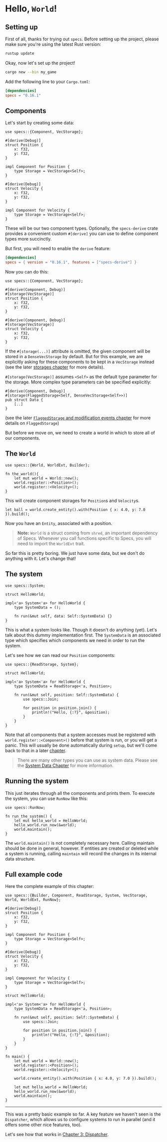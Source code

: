 # Hello, `World`!

## Setting up

First of all, thanks for trying out `specs`.
Before setting up the project, please make sure you're using the latest Rust version:

```bash
rustup update
```

Okay, now let's set up the project!

```bash
cargo new --bin my_game
```

Add the following line to your `Cargo.toml`:

```toml
[dependencies]
specs = "0.16.1"
```

## Components

Let's start by creating some data:

```rust,ignore
use specs::{Component, VecStorage};

#[derive(Debug)]
struct Position {
    x: f32,
    y: f32,
}

impl Component for Position {
    type Storage = VecStorage<Self>;
}

#[derive(Debug)]
struct Velocity {
    x: f32,
    y: f32,
}

impl Component for Velocity {
    type Storage = VecStorage<Self>;
}
```

These will be our two component types. Optionally, the `specs-derive` crate
provides a convenient custom `#[derive]` you can use to define component types
more succinctly.

But first, you will need to enable the `derive` feature:

```toml
[dependencies]
specs = { version = "0.16.1", features = ["specs-derive"] }
```

Now you can do this:

```rust,ignore
use specs::{Component, VecStorage};

#[derive(Component, Debug)]
#[storage(VecStorage)]
struct Position {
    x: f32,
    y: f32,
}

#[derive(Component, Debug)]
#[storage(VecStorage)]
struct Velocity {
    x: f32,
    y: f32,
}
```

If the `#[storage(...)]` attribute is omitted, the given component will be
stored in a `DenseVecStorage` by default. But for this example, we are
explicitly asking for these components to be kept in a `VecStorage` instead (see
the later [storages chapter][sc] for more details).

`#[storage(VecStorage)]` assumes `<Self>` as the default type parameter for the storage.
More complex type parameters can be specified explicitly:

```rust,ignore
#[derive(Component, Debug)]
#[storage(FlaggedStorage<Self, DenseVecStorage<Self>>)]
pub struct Data {
    [..]
}
```
(see the later [`FlaggedStorage` and modification events chapter][tc] for more details on `FlaggedStorage`)

But before we move on, we
need to create a world in which to store all of our components.

[sc]: ./05_storages.html
[tc]: ./12_tracked.html

## The `World`

```rust,ignore
use specs::{World, WorldExt, Builder};

fn the_world(){
    let mut world = World::new();
    world.register::<Position>();
    world.register::<Velocity>();
}
```

This will create component storages for `Position`s and `Velocity`s.

```rust,ignore
let ball = world.create_entity().with(Position { x: 4.0, y: 7.0 }).build();
```

Now you have an `Entity`, associated with a position.

> **Note:** `World` is a struct coming from `shred`, an important dependency of Specs.
> Whenever you call functions specific to Specs, you will need to import the `WorldExt`
> trait.

So far this is pretty boring. We just have some data,
but we don't do anything with it. Let's change that!

## The system

```rust,ignore
use specs::System;

struct HelloWorld;

impl<'a> System<'a> for HelloWorld {
    type SystemData = ();

    fn run(&mut self, data: Self::SystemData) {}
}
```

This is what a system looks like. Though it doesn't do anything (yet).
Let's talk about this dummy implementation first.
The `SystemData` is an associated type
which specifies which components we need in order to run
the system.

Let's see how we can read our `Position` components:

```rust,ignore
use specs::{ReadStorage, System};

struct HelloWorld;

impl<'a> System<'a> for HelloWorld {
    type SystemData = ReadStorage<'a, Position>;

    fn run(&mut self, position: Self::SystemData) {
        use specs::Join;

        for position in position.join() {
            println!("Hello, {:?}", &position);
        }
    }
}
```

Note that all components that a system accesses must be registered with
`world.register::<Component>()` before that system is run, or you will get a
panic. This will usually be done automatically during `setup`, but we'll
come back to that in a later [chapter][se].

> There are many other types you can use as system data. Please see the
> [System Data Chapter][cs] for more information.

[cs]: ./06_system_data.html
[se]: ./07_setup.html

## Running the system

This just iterates through all the components and prints
them. To execute the system, you can use `RunNow` like this:

```rust,ignore
use specs::RunNow;

fn run_the_system() {
    let mut hello_world = HelloWorld;
    hello_world.run_now(&world);
    world.maintain();
}
```

The `world.maintain()` is not completely necessary here. Calling maintain should be done in general, however.
If entities are created or deleted while a system is running, calling `maintain`
will record the changes in its internal data structure.

## Full example code

Here the complete example of this chapter:

```rust,ignore
use specs::{Builder, Component, ReadStorage, System, VecStorage, World, WorldExt, RunNow};

#[derive(Debug)]
struct Position {
    x: f32,
    y: f32,
}

impl Component for Position {
    type Storage = VecStorage<Self>;
}

#[derive(Debug)]
struct Velocity {
    x: f32,
    y: f32,
}

impl Component for Velocity {
    type Storage = VecStorage<Self>;
}

struct HelloWorld;

impl<'a> System<'a> for HelloWorld {
    type SystemData = ReadStorage<'a, Position>;

    fn run(&mut self, position: Self::SystemData) {
        use specs::Join;

        for position in position.join() {
            println!("Hello, {:?}", &position);
        }
    }
}

fn main() {
    let mut world = World::new();
    world.register::<Position>();
    world.register::<Velocity>();

    world.create_entity().with(Position { x: 4.0, y: 7.0 }).build();

    let mut hello_world = HelloWorld;
    hello_world.run_now(&world);
    world.maintain();
}
```

---

This was a pretty basic example so far. A key feature we haven't seen is the
`Dispatcher`, which allows us to configure systems to run in parallel (and it offers
some other nice features, too).

Let's see how that works in [Chapter 3: Dispatcher][c3].

[c3]: ./03_dispatcher.html
